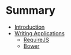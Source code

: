 # Summary

* [Introduction](README.md)
* [Writing Applications](writing_applications/readme.md)
   * [RequireJS](requirejs/readme.md)
   * [Bower](bower/readme.md)

